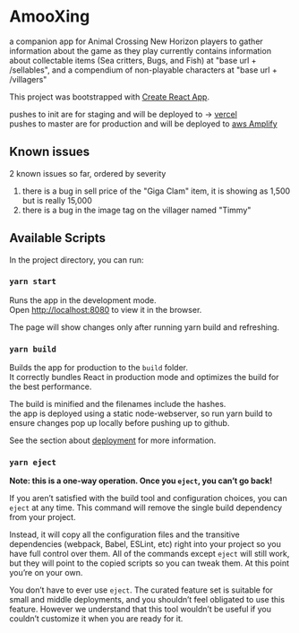# AmooXing
a companion app for Animal Crossing New Horizon players to gather information about the game as they play
currently contains information about collectable items (Sea critters, Bugs, and Fish) at "base url + /sellables", and a compendium of non-playable characters at "base url + /villagers" 

This project was bootstrapped with [Create React App](https://github.com/facebook/create-react-app).

pushes to init are for staging and will be deployed to -> [vercel](https://amoo-xing-fe.antilou86.vercel.app/) <br/>
pushes to master are for production and will be deployed to [aws Amplify](https://master.d3u1c7xm8qrvaq.amplifyapp.com/)

## Known issues
2 known issues so far, ordered by severity
1. there is a bug in sell price of the "Giga Clam" item, it is showing as 1,500 but is really 15,000
2. there is a bug in the image tag on the villager named "Timmy"

## Available Scripts

In the project directory, you can run:

### `yarn start`

Runs the app in the development mode.<br />
Open [http://localhost:8080](http://localhost:8080) to view it in the browser.

The page will show changes only after running yarn build and refreshing.<br />

### `yarn build`

Builds the app for production to the `build` folder.<br />
It correctly bundles React in production mode and optimizes the build for the best performance.

The build is minified and the filenames include the hashes.<br />
the app is deployed using a static node-webserver, so run yarn build to ensure changes pop up locally before pushing up to github.

See the section about [deployment](https://facebook.github.io/create-react-app/docs/deployment) for more information.

### `yarn eject`

**Note: this is a one-way operation. Once you `eject`, you can’t go back!**

If you aren’t satisfied with the build tool and configuration choices, you can `eject` at any time. This command will remove the single build dependency from your project.

Instead, it will copy all the configuration files and the transitive dependencies (webpack, Babel, ESLint, etc) right into your project so you have full control over them. All of the commands except `eject` will still work, but they will point to the copied scripts so you can tweak them. At this point you’re on your own.

You don’t have to ever use `eject`. The curated feature set is suitable for small and middle deployments, and you shouldn’t feel obligated to use this feature. However we understand that this tool wouldn’t be useful if you couldn’t customize it when you are ready for it.
